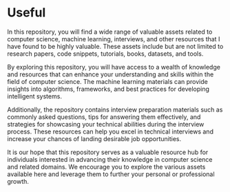 # Useful
In this repository, you will find a wide range of valuable assets related to computer science, machine learning, interviews, and other resources that I have found to be highly valuable. These assets include but are not limited to research papers, code snippets, tutorials, books, datasets, and tools.

By exploring this repository, you will have access to a wealth of knowledge and resources that can enhance your understanding and skills within the field of computer science. The machine learning materials can provide insights into algorithms, frameworks, and best practices for developing intelligent systems.





Additionally, the repository contains interview preparation materials such as commonly asked questions, tips for answering them effectively, and strategies for showcasing your technical abilities during the interview process. These resources can help you excel in technical interviews and increase your chances of landing desirable job opportunities.

It is our hope that this repository serves as a valuable resource hub for individuals interested in advancing their knowledge in computer science and related domains. We encourage you to explore the various assets available here and leverage them to further your personal or professional growth.

 
